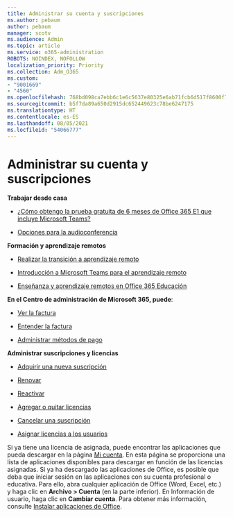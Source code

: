 ```yaml
---
title: Administrar su cuenta y suscripciones
ms.author: pebaum
author: pebaum
manager: scotv
ms.audience: Admin
ms.topic: article
ms.service: o365-administration
ROBOTS: NOINDEX, NOFOLLOW
localization_priority: Priority
ms.collection: Adm_O365
ms.custom:
- "9001669"
- "4560"
ms.openlocfilehash: 768bd098ca7ebb6c1e6c5637e80325e6ab71fcb6d517f8600f7a42f00db478c8
ms.sourcegitcommit: b5f7da89a650d2915dc652449623c78be6247175
ms.translationtype: HT
ms.contentlocale: es-ES
ms.lasthandoff: 08/05/2021
ms.locfileid: "54066777"
---
```

# <a name="manage-your-account-and-subscriptions"></a>Administrar su cuenta y suscripciones

**Trabajar desde casa**
- [¿Cómo obtengo la prueba gratuita de 6 meses de Office 365 E1 que incluye Microsoft Teams?](https://docs.microsoft.com/MicrosoftTeams/e1-trial-license)

- [Opciones para la audioconferencia](https://docs.microsoft.com/alchemyinsights/options-for-audio-conferencing)

**Formación y aprendizaje remotos**

- [Realizar la transición a aprendizaje remoto](https://www.microsoft.com/education/remote-learning)

- [Introducción a Microsoft Teams para el aprendizaje remoto](https://docs.microsoft.com/MicrosoftTeams/remote-learning-edu)

- [Enseñanza y aprendizaje remotos en Office 365 Educación](https://docs.microsoft.com/MicrosoftTeams/remote-learning-edu)

**En el Centro de administración de Microsoft 365, puede**: 

- [Ver la factura](https://docs.microsoft.com/microsoft-365/commerce/billing-and-payments/view-your-bill-or-invoice) 

- [Entender la factura](https://docs.microsoft.com/microsoft-365/commerce/billing-and-payments/understand-your-invoice)

- [Administrar métodos de pago](https://docs.microsoft.com/microsoft-365/commerce/billing-and-payments/manage-payment-methods)

**Administrar suscripciones y licencias** 

- [Adquirir una nueva suscripción](https://docs.microsoft.com/microsoft-365/commerce/subscriptions/upgrade-to-different-plan)

- [Renovar](https://docs.microsoft.com/microsoft-365/commerce/subscriptions/renew-your-subscription) 

- [Reactivar](https://docs.microsoft.com/microsoft-365/commerce/subscriptions/reactivate-your-subscription)

- [Agregar o quitar licencias](https://docs.microsoft.com/microsoft-365/commerce/licenses/buy-licenses)

- [Cancelar una suscripción](https://docs.microsoft.com/microsoft-365/commerce/subscriptions/cancel-your-subscription)

- [Asignar licencias a los usuarios](https://docs.microsoft.com/microsoft-365/admin/manage/assign-licenses-to-users)

Si ya tiene una licencia de asignada, puede encontrar las aplicaciones que pueda descargar en la página [Mi cuenta](https://portal.office.com/account/#installs). En esta página se proporciona una lista de aplicaciones disponibles para descargar en función de las licencias asignadas. Si ya ha descargado las aplicaciones de Office, es posible que deba que iniciar sesión en las aplicaciones con su cuenta profesional o educativa. Para ello, abra cualquier aplicación de Office (Word, Excel, etc.) y haga clic en **Archivo > Cuenta** (en la parte inferior). En Información de usuario, haga clic en **Cambiar cuenta**. Para obtener más información, consulte [Instalar aplicaciones de Office](https://docs.microsoft.com/microsoft-365/admin/setup/install-applications). 

